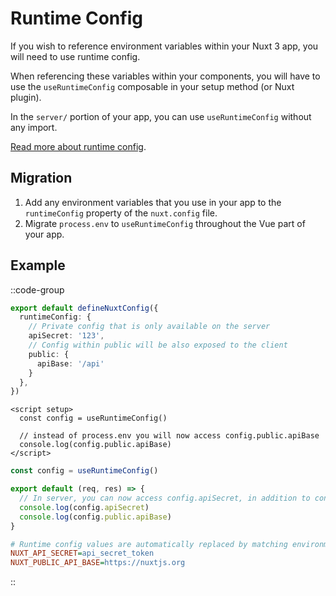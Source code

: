 # Runtime Config

If you wish to reference environment variables within your Nuxt 3 app, you will need to use runtime config.

When referencing these variables within your components, you will have to use the `useRuntimeConfig` composable in your setup method (or Nuxt plugin).

In the `server/` portion of your app, you can use `useRuntimeConfig` without any import.

[Read more about runtime config](/guide/going-further/runtime-config).

## Migration

1. Add any environment variables that you use in your app to the `runtimeConfig` property of the `nuxt.config` file.
1. Migrate `process.env` to `useRuntimeConfig` throughout the Vue part of your app.

## Example

::code-group

```ts [nuxt.config.ts]
export default defineNuxtConfig({
  runtimeConfig: {
    // Private config that is only available on the server
    apiSecret: '123',
    // Config within public will be also exposed to the client
    public: {
      apiBase: '/api'
    }
  },
})
```

```vue [pages/index.vue]
<script setup>
  const config = useRuntimeConfig()

  // instead of process.env you will now access config.public.apiBase
  console.log(config.public.apiBase)
</script>
```

```ts [server/api/hello.ts]
const config = useRuntimeConfig()

export default (req, res) => {
  // In server, you can now access config.apiSecret, in addition to config.public
  console.log(config.apiSecret)
  console.log(config.public.apiBase)
}
```

```ini [.env]
# Runtime config values are automatically replaced by matching environment variables at runtime
NUXT_API_SECRET=api_secret_token
NUXT_PUBLIC_API_BASE=https://nuxtjs.org
```

::
